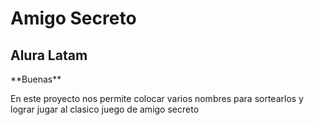 <h1>Amigo Secreto</h1>
<h2>Alura Latam</h2>
**Buenas**

En este proyecto nos permite colocar varios nombres para sortearlos y lograr jugar al clasico juego de amigo secreto
